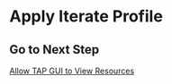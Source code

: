 # Apply Iterate Profile

## Go to Next Step

[Allow TAP GUI to View Resources](./07-allow-tap-gui-to-view-resources.md)
